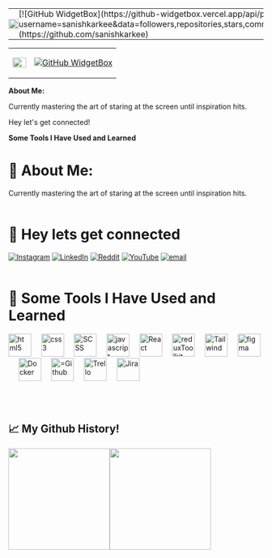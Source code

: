 <div align="center">
  <table style="border: none !important; border-collapse: collapse; border-spacing: 0; padding: 0; margin: 0;">
    <tr style="border: none !important; padding: 0; margin: 0;">
      <td width="20%" style="border: none !important; padding: 0; margin: 0;">
        <img src="https://i.giphy.com/3NjABnBOieYQE4BpkP.webp" width="100%" style="border: none !important; display: block; padding: 0; margin: 0;" />
      </td>
      <td width="80%" style="border: none !important; padding: 0; margin: 0;">
        <div style="padding: 0; margin: 0;">
          [![GitHub WidgetBox](https://github-widgetbox.vercel.app/api/profile?username=sanishkarkee&data=followers,repositories,stars,commits&theme=metropolis)](https://github.com/sanishkarkee)
        </div>
      </td>
    </tr>
  </table>
</div>


<div align="center">
  <table>
    <tr>
      <td width="20%">
        <img src="https://i.giphy.com/3NjABnBOieYQE4BpkP.webp" width="100%" style="border: none;" />
      </td>
      <td width="80%" style="border: none;">
<div>

[![GitHub WidgetBox](https://github-widgetbox.vercel.app/api/profile?username=sanishkarkee&data=followers,repositories,stars,commits&theme=metropolis)](https://github.com/sanishkarkee)
</div>
      </td>
    </tr>
  </table>
</div>

**About Me:**

Currently mastering the art of staring at the screen until inspiration hits.

Hey let's get connected!

**Some Tools I Have Used and Learned**

# 💫 About Me:
Currently mastering the art of staring at the screen until inspiration hits. 
<br> <br>
# 💬 Hey lets get connected
[![Instagram](https://img.shields.io/badge/Instagram-%23E4405F.svg?logo=Instagram&logoColor=white)](https://instagram.com/sanishkarki007) [![LinkedIn](https://img.shields.io/badge/LinkedIn-%230077B5.svg?logo=linkedin&logoColor=white)](https://linkedin.com/in/sanish-karki-680249148) [![Reddit](https://img.shields.io/badge/Reddit-%23FF4500.svg?logo=Reddit&logoColor=white)](https://reddit.com/user/Ambitious_Occasion_9) [![YouTube](https://img.shields.io/badge/YouTube-%23FF0000.svg?logo=YouTube&logoColor=white)](https://youtube.com/@@simplifiedfactzz) [![email](https://img.shields.io/badge/Email-D14836?logo=gmail&logoColor=white)](mailto:s.karki1994@gmail.com) 
<br><br>
# 🚀 Some Tools I Have Used and Learned
<p align="left">
<img src="https://cdn.jsdelivr.net/gh/devicons/devicon@latest/icons/html5/html5-plain-wordmark.svg" alt="html5" width="45" height="45" />&nbsp;&nbsp;&nbsp;&nbsp;    
<img src="https://cdn.jsdelivr.net/gh/devicons/devicon@latest/icons/css3/css3-plain-wordmark.svg" alt="css3" width="45" height="45"/>&nbsp;&nbsp;&nbsp;&nbsp; 
<img src="https://cdn.jsdelivr.net/gh/devicons/devicon@latest/icons/sass/sass-original.svg" alt="SCSS" width="45" height="45"/>&nbsp;&nbsp;&nbsp;&nbsp;  
<img src="https://cdn.jsdelivr.net/gh/devicons/devicon@latest/icons/javascript/javascript-plain.svg" alt="javascript" width="45" height="45"/>&nbsp;&nbsp;&nbsp;&nbsp;  
<img src="https://cdn.jsdelivr.net/gh/devicons/devicon@latest/icons/react/react-original.svg"  alt="React" width="45" height="45"/>&nbsp;&nbsp;&nbsp;&nbsp; 
<img src="https://cdn.jsdelivr.net/gh/devicons/devicon@latest/icons/redux/redux-original.svg" alt="reduxToolkit" width="45" height="45"/>&nbsp;&nbsp;&nbsp;&nbsp;  
<img src="https://cdn.jsdelivr.net/gh/devicons/devicon@latest/icons/tailwindcss/tailwindcss-original-wordmark.svg" alt="Tailwind" width="45" height="45"/>&nbsp;&nbsp;&nbsp;&nbsp;
<img src="https://cdn.jsdelivr.net/gh/devicons/devicon@latest/icons/figma/figma-original.svg" alt="figma" width="45" height="45"/>&nbsp;&nbsp;&nbsp;&nbsp; 
<img src="https://cdn.jsdelivr.net/gh/devicons/devicon@latest/icons/docker/docker-original.svg" alt="Docker" width="45" height="45"/>&nbsp;&nbsp;&nbsp;&nbsp;
<img src="https://cdn.jsdelivr.net/gh/devicons/devicon@latest/icons/github/github-original-wordmark.svg" alt="=Github" width="45" height="45"/>&nbsp;&nbsp;&nbsp;&nbsp;  
<img src="https://cdn.jsdelivr.net/gh/devicons/devicon@latest/icons/trello/trello-original-wordmark.svg" alt="Trello" width="45" height="45"/>&nbsp;&nbsp;&nbsp;&nbsp; 
<img src="https://cdn.jsdelivr.net/gh/devicons/devicon@latest/icons/jira/jira-original-wordmark.svg" alt="Jira" width="45" height="45"/>&nbsp;&nbsp;&nbsp;&nbsp;     
</p>
<br><br>
<h2> 📈 My Github History!</h2>
<p align="left">
<div style="display: flex; justify-content: flex-start; align-items: center; ">
  <img src="https://github-readme-stats.vercel.app/api?username=sanishkarkee&show_icons=true&theme=tokyonight" height="200"/>
  <img src="https://github-readme-stats.vercel.app/api/top-langs/?username=sanishkarkee&theme=tokyonight"  height="200"/>
</div>
<p/>
<br><br>



















